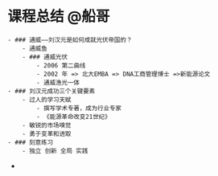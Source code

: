 # 课程总结 @船哥
	- ### 通威——刘汉元是如何成就光伏帝国的？
		- 通威鱼
		- ### 通威光伏
			- 2006 第二曲线
			- 2002 年 => 北大EMBA => DNA工商管理博士 =>新能源论文
			- 通威渔光一体
	- ### 刘汉元成功三个关键要素
		- 过人的学习天赋
			- 撰写学术专著，成为行业专家
			- 《能源革命改变21世纪》
		- 敏锐的市场嗅觉
		- 勇于变革和进取
	- ### 刻意练习
		- 独立 创新 全局 实践
-